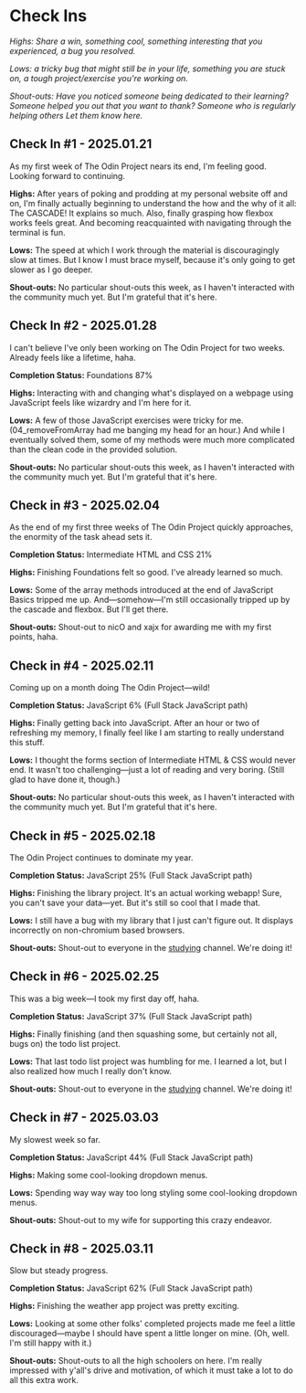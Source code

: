 # Check Ins

*Highs: Share a win, something cool, something interesting that you experienced, a bug you resolved.*

*Lows: a tricky bug that might still be in your life, something you are stuck on, a tough project/exercise you're working on.*

*Shout-outs: Have you noticed someone being dedicated to their learning? Someone helped you out that you want to thank? Someone who is regularly helping others Let them know here.*

## Check In #1 - 2025.01.21

As my first week of The Odin Project nears its end, I'm feeling good. Looking forward to continuing. 

**Highs:** After years of poking and prodding at my personal website off and on, I'm finally actually beginning to understand the how and the why of it all: The CASCADE! It explains so much. Also, finally grasping how flexbox works feels great. And becoming reacquainted with navigating through the terminal is fun.

**Lows:** The speed at which I work through the material is discouragingly slow at times. But I know I must brace myself, because it's only going to get slower as I go deeper.

**Shout-outs:** No particular shout-outs this week, as I haven't interacted with the community much yet. But I'm grateful that it's here.

## Check In #2 - 2025.01.28

I can't believe I've only been working on The Odin Project for two weeks. Already feels like a lifetime, haha.

**Completion Status:** Foundations 87%

**Highs:** Interacting with and changing what's displayed on a webpage using JavaScript feels like wizardry and I'm here for it.

**Lows:** A few of those JavaScript exercises were tricky for me. (04_removeFromArray had me banging my head for an hour.) And while I eventually solved them, some of my methods were much more complicated than the clean code in the provided solution.

**Shout-outs:** No particular shout-outs this week, as I haven't interacted with the community much yet. But I'm grateful that it's here.

## Check in #3 - 2025.02.04

As the end of my first three weeks of The Odin Project quickly approaches, the enormity of the task ahead sets it.

**Completion Status:** Intermediate HTML and CSS 21%

**Highs:** Finishing Foundations felt so good. I've already learned so much.

**Lows:** Some of the array methods introduced at the end of JavaScript Basics tripped me up. And—somehow—I'm still occasionally tripped up by the cascade and flexbox. But I'll get there.

**Shout-outs:** Shout-out to nicO and xajx for awarding me with my first points, haha.

## Check in #4 - 2025.02.11

Coming up on a month doing The Odin Project—wild!

**Completion Status:** JavaScript 6% (Full Stack JavaScript path)

**Highs:** Finally getting back into JavaScript. After an hour or two of refreshing my memory, I finally feel like I am starting to really understand this stuff.

**Lows:** I thought the forms section of Intermediate HTML & CSS would never end. It wasn't too challenging—just a lot of reading and very boring. (Still glad to have done it, though.)

**Shout-outs:** No particular shout-outs this week, as I haven't interacted with the community much yet. But I'm grateful that it's here.

## Check in #5 - 2025.02.18

The Odin Project continues to dominate my year.

**Completion Status:** JavaScript 25% (Full Stack JavaScript path)

**Highs:** Finishing the library project. It's an actual working webapp! Sure, you can't save your data—yet. But it's still so cool that I made that.

**Lows:** I still have a bug with my library that I just can't figure out. It displays incorrectly on non-chromium based browsers.

**Shout-outs:** Shout-out to everyone in the [studying](https://discord.com/channels/505093832157691914/911690364103032864) channel. We're doing it!

## Check in #6 - 2025.02.25

This was a big week—I took my first day off, haha.

**Completion Status:** JavaScript 37% (Full Stack JavaScript path)

**Highs:** Finally finishing (and then squashing some, but certainly not all, bugs on) the todo list project.

**Lows:** That last todo list project was humbling for me. I learned a lot, but I also realized how much I really don't know.

**Shout-outs:** Shout-out to everyone in the [studying](https://discord.com/channels/505093832157691914/911690364103032864) channel. We're doing it!

## Check in #7 - 2025.03.03

My slowest week so far.

**Completion Status:** JavaScript 44% (Full Stack JavaScript path)

**Highs:** Making some cool-looking dropdown menus. 

**Lows:** Spending way way way too long styling some cool-looking dropdown menus.

**Shout-outs:** Shout-out to my wife for supporting this crazy endeavor.

## Check in #8 - 2025.03.11

Slow but steady progress.

**Completion Status:** JavaScript 62% (Full Stack JavaScript path)

**Highs:** Finishing the weather app project was pretty exciting. 

**Lows:** Looking at some other folks' completed projects made me feel a little discouraged—maybe I should have spent a little longer on mine. (Oh, well. I'm still happy with it.)

**Shout-outs:** Shout-outs to all the high schoolers on here. I'm really impressed with y'all's drive and motivation, of which it must take a lot to do all this extra work.